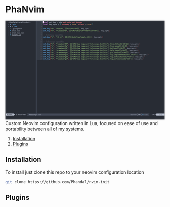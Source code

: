 # PhaNvim

![Screenshot](./screenshots/main.png)
Custom Neovim configuration written in Lua, focused on ease of use and portability between all of my systems.

1. [Installation](#installation)
2. [Plugins](#plugins)

## Installation
To install just clone this repo to your neovim configuration location
```bash
git clone https://github.com/Phandal/nvim-init
```

## Plugins
